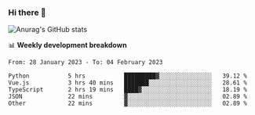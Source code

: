 ### Hi there 👋
![Anurag's GitHub stats](https://github-readme-stats.vercel.app/api?username=jami1024&show_icons=true&theme=radical)

📊 **Weekly development breakdown**
<!--START_SECTION:waka-->

```text
From: 28 January 2023 - To: 04 February 2023

Python           5 hrs           █████████▓░░░░░░░░░░░░░░░   39.12 %
Vue.js           3 hrs 40 mins   ███████░░░░░░░░░░░░░░░░░░   28.61 %
TypeScript       2 hrs 19 mins   ████▓░░░░░░░░░░░░░░░░░░░░   18.19 %
JSON             22 mins         ▓░░░░░░░░░░░░░░░░░░░░░░░░   02.89 %
Other            22 mins         ▓░░░░░░░░░░░░░░░░░░░░░░░░   02.89 %
```

<!--END_SECTION:waka-->
<!--
**jami1024/jami1024** is a ✨ _special_ ✨ repository because its `README.md` (this file) appears on your GitHub profile.

Here are some ideas to get you started:

- 🔭 I’m currently working on ...
- 🌱 I’m currently learning ...
- 👯 I’m looking to collaborate on ...
- 🤔 I’m looking for help with ...
- 💬 Ask me about ...
- 📫 How to reach me: ...
- 😄 Pronouns: ...
- ⚡ Fun fact: ...
-->
